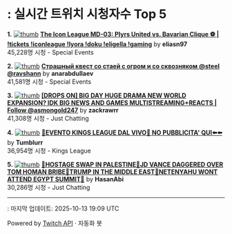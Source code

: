 # : 실시간 트위치 시청자수 Top 5

**1.** [![thumb](https://static-cdn.jtvnw.net/previews-ttv/live_user_eliasn97-320x180.jpg)](https://twitch.tv/eliasn97)
**[The Icon League MD-03: Plyrs United vs. Bavarian Clique ⚽ | !tickets !iconleague !lyora !doku !eligella !gaming](https://twitch.tv/eliasn97)** by **eliasn97**<br>45,228명 시청  - Special Events

**2.** [![thumb](https://static-cdn.jtvnw.net/previews-ttv/live_user_anarabdullaev-320x180.jpg)](https://twitch.tv/anarabdullaev)
**[Страшный квест со стаей с огром и со сквозняком @steel @ravshann](https://twitch.tv/anarabdullaev)** by **anarabdullaev**<br>41,581명 시청  - Special Events

**3.** [![thumb](https://static-cdn.jtvnw.net/previews-ttv/live_user_zackrawrr-320x180.jpg)](https://twitch.tv/zackrawrr)
**[[DROPS ON] BIG DAY HUGE DRAMA NEW WORLD EXPANSION? IDK BIG NEWS AND GAMES MULTISTREAMING+REACTS | Follow  @asmongold247](https://twitch.tv/zackrawrr)** by **zackrawrr**<br>41,308명 시청  - Just Chatting

**4.** [![thumb](https://static-cdn.jtvnw.net/previews-ttv/live_user_tumblurr-320x180.jpg)](https://twitch.tv/Tumblurr)
**[🔴EVENTO KINGS LEAGUE DAL VIVO🔴 NO PUBBLICITA' QUI⬅️⬅️](https://twitch.tv/Tumblurr)** by **Tumblurr**<br>36,954명 시청  - Kings League

**5.** [![thumb](https://static-cdn.jtvnw.net/previews-ttv/live_user_hasanabi-320x180.jpg)](https://twitch.tv/HasanAbi)
**[🚨HOSTAGE SWAP IN PALESTINE🚨JD VANCE DAGGERED OVER TOM HOMAN BRIBE🚨TRUMP IN THE MIDDLE EAST🚨NETENYAHU WONT ATTEND EGYPT SUMMIT🚨](https://twitch.tv/HasanAbi)** by **HasanAbi**<br>30,286명 시청  - Just Chatting


---
: 마지막 업데이트: 2025-10-13 19:09 UTC

Powered by [Twitch API](https://dev.twitch.tv/docs/api/reference) · 자동화 봇